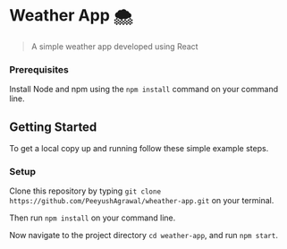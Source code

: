 # Weather App :cloud_with_snow:

> A simple weather app developed using React

### Prerequisites
Install Node and npm using the `npm install` command on your command line.

## Getting Started
To get a local copy up and running follow these simple example steps.

### Setup
Clone this repository by typing `git clone https://github.com/PeeyushAgrawal/wheather-app.git` on your terminal.

Then run `npm install` on your command line.

Now navigate to the project directory `cd weather-app`, and run `npm start`.